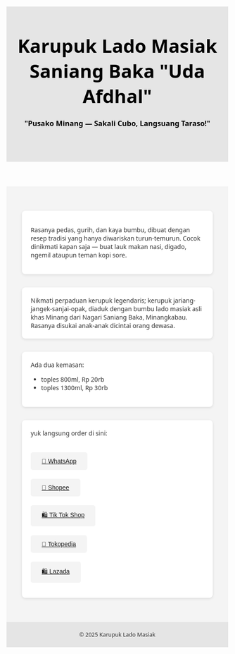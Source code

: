 <head>
  <meta charset="UTF-8" />
  <meta name="viewport" content="width=device-width, initial-scale=1.0"/>
  <title>Karupuk Lado Masiak Uda Afdhal</title>
<style>
    body {
      margin: 0;
      font-family: 'Segoe UI', sans-serif;
      color: #333;
    }
    header {
      background: #e5e5e5;
      color: black;
      padding: 60px 20px;
      text-align: center;
    }
    header h1 {
      margin: 0;
      font-size: 3em;
    }
    header p {
      font-size: 1.2em;
      margin-top: 10px;
    }
    .cta-btn {
      margin-top: 20px;
      padding: 12px 25px;
      background: #22c55e;
      color: white;
      border: none;
      border-radius: 5px;
      font-size: 1em;
      cursor: pointer;
    }
    .features {
      display: flex;
      flex-wrap: wrap;
      justify-content: center;
      padding: 40px 20px;
      background: #f4f4f4;
    }
    .feature {
      flex: 1 1 300px;
      margin: 15px;
      background: white;
      padding: 20px;
      border-radius: 8px;
      box-shadow: 0 2px 6px rgba(0,0,0,0.1);
    }
    .feature h3 {
      margin-top: 0;
    }
    footer {
      text-align: center;
      padding: 20px;
      background: #e5e5e5;
      font-size: 0.9em;
    }
    .cta-btn {
      margin-top: 20px;
      padding: 12px 25px;
      background: #f4f4f4;
      color: white;
      border: none;
      border-radius: 5px;
      font-size: 1em;
      cursor: pointer;
    }
  </style>
</head>

<header>
<h1>Karupuk Lado Masiak Saniang Baka "Uda Afdhal"</h1>
<h3>"Pusako Minang — Sakali Cubo, Langsuang Taraso!"</h3>
</header>

<section class="features">
    <div class="feature"> 
    <p>Rasanya pedas, gurih, dan kaya bumbu, dibuat dengan resep tradisi yang hanya diwariskan turun-temurun. Cocok dinikmati kapan saja — buat lauk makan nasi, digado, ngemil ataupun teman kopi sore.</p>
    </div>


<div class="feature">
Nikmati perpaduan kerupuk legendaris; kerupuk jariang-jangek-sanjai-opak, diaduk dengan bumbu lado masiak asli khas Minang dari Nagari Saniang Baka, Minangkabau. Rasanya disukai anak-anak dicintai orang dewasa.
</div>

<div class="feature">
Ada dua kemasan:
<ul>
  <li>toples 800ml, Rp 20rb</li>
  <li>toples 1300ml, Rp 30rb</li>
</ul>
</div>

<div class="feature">
yuk langsung order di sini:
<br>

  <button class="cta-btn"><a href="https://wa.me/6281806384496?text=Halo%2C%20Halo%20kaka...%20saya%20mau%20order%20karupuk%20lado%20masiak%20Uda%20afdhal%20" target="_blank">📱 WhatsApp</a></button>
  <br>
  <button class="cta-btn"><a href="https://id.shp.ee/dMFx4cE" target="_blank">🛒 Shopee</a></button>
  <br>
  <button class="cta-btn"><a href="https://shop-id.tokopedia.com/view/product/1731544081853941338%3Fregion%3DID%26locale%3Did-ID%26source%3Dtiktokseller%26no-cache%3D1%26e%3D1" target="_blank">🛍️ Tik Tok Shop</a></button>
  <br>
  <button class="cta-btn"><a href="https://www.tokopedia.com/ifia-busana/karupuk-lado-masiak-uda-afdhal-sajian-minang-khas-saniang-baka-lamak-bana-1731544081853941338" target="_blank">🛒 Tokopedia</a></button>
  <br>
  <button class="cta-btn"><a href="https://s.lazada.co.id/s.ZbqHJ6" target="_blank">🛍 Lazada</a></button>

</div>
</section>

  <footer>
    &copy; 2025 Karupuk Lado Masiak
  </footer>
 
